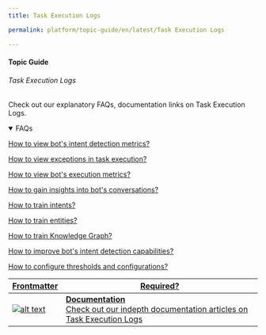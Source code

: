 ```yaml
---
title: Task Execution Logs

permalink: platform/topic-guide/en/latest/Task Execution Logs

---
```

#### Topic Guide
###### Task Execution Logs


  Check out our explanatory FAQs, documentation links on Task Execution Logs.


<details open>
  <summary>FAQs
  </summary>

  <a class="doc-link" target="_blank" href="https://developer.kore.ai/docs/bots/analyzing-your-bot/bot-analysis/#Identified_and_Unidentified_Intents">
 
  How to view bot's intent detection metrics?

</a>
<a class="doc-link" target="_blank" href="https://developer.kore.ai/docs/bots/analyzing-your-bot/bot-analysis/#Failed_Tasks">
 
  How to view exceptions in task execution?

</a>
  
<a class="doc-link" target="_blank" href="https://developer.kore.ai/docs/bots/analyzing-your-bot/bot-analysis/#Performance">
 
  How to view bot's execution metrics?

</a>
  
<a class="doc-link" target="_blank" href="https://developer.kore.ai/docs/bots/analyzing-your-bot/conversation-flow/">
 
  How to gain insights into bot's conversations?

</a>

<a class="doc-link" target="_blank" href="https://developer.kore.ai/docs/bots/chatbot-overview/nlp-guide/#Intent_Detection">
 
  How to train intents?

</a>


<a class="doc-link" target="_blank" href="https://developer.kore.ai/docs/bots/chatbot-overview/nlp-guide/#Entity_Detection">
 
  How to train entities?

</a>


<a class="doc-link" target="_blank" href="https://developer.kore.ai/docs/bots/chatbot-overview/nlp-guide/#Knowledge_Graph">

  How to train Knowledge Graph?

</a>

  <a class="doc-link" target="_blank" href="https://developer.kore.ai/docs/bots/nlp/additional-notes-nlp-settings-guidelines/">

  How to improve bot's intent detection capabilities?

</a>
  
  <a class="doc-link" target="_blank" href="https://developer.kore.ai/docs/bots/nlp/user-utterances/#ml-parameters">

  How to configure thresholds and configurations?

</a>

</details>


<a class="doc-link" target="_blank" href="https://developer.kore.ai/docs/bots/analyzing-your-bot/bot-analysis/">
 

| Frontmatter | Required? |
|-------------|-------------|
| ![alt text](images/docIcon.svg "Title") | **Documentation**  <br /> Check out our indepth documentation articles on Task Execution Logs | 


</a>
